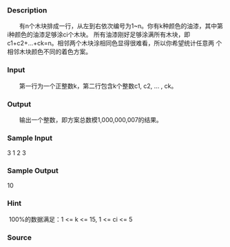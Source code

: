 
### Description
　　有n个木块排成一行，从左到右依次编号为1~n。你有k种颜色的油漆，其中第i种颜色的油漆足够涂ci个木块。
所有油漆刚好足够涂满所有木块，即c1+c2+...+ck=n。相邻两个木块涂相同色显得很难看，所以你希望统计任意两
个相邻木块颜色不同的着色方案。
### Input
　　第一行为一个正整数k，第二行包含k个整数c1, c2, ... , ck。
### Output
　　输出一个整数，即方案总数模1,000,000,007的结果。
### Sample Input
3
1 2 3
### Sample Output
10
### Hint
 100%的数据满足：1 <= k <= 15, 1 <= ci <= 5
### Source
